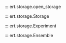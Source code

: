 ::: ert.storage.open_storage

::: ert.storage.Storage
  
::: ert.storage.Experiment

::: ert.storage.Ensemble
